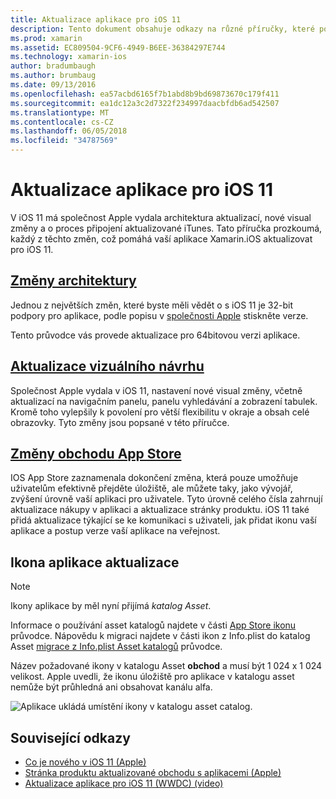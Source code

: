 ```yaml
---
title: Aktualizace aplikace pro iOS 11
description: Tento dokument obsahuje odkazy na různé příručky, které popisují nové funkce, které jsou k dispozici pro Xamarin.iOS vývojářům verzi iOS 11. Například aktualizace visual návrhu, App Store změny, a aktualizace ikona aplikace.
ms.prod: xamarin
ms.assetid: EC809504-9CF6-4949-B6EE-36384297E744
ms.technology: xamarin-ios
author: bradumbaugh
ms.author: brumbaug
ms.date: 09/13/2016
ms.openlocfilehash: ea57acbd6165f7b1abd8b9bd69873670c179f411
ms.sourcegitcommit: ea1dc12a3c2d7322f234997daacbfdb6ad542507
ms.translationtype: MT
ms.contentlocale: cs-CZ
ms.lasthandoff: 06/05/2018
ms.locfileid: "34787569"
---
```

# <a name="updating-your-app-to-ios-11"></a>Aktualizace aplikace pro iOS 11

V iOS 11 má společnost Apple vydala architektura aktualizací, nové visual změny a o proces připojení aktualizované iTunes. Tato příručka prozkoumá, každý z těchto změn, což pomáhá vaší aplikace Xamarin.iOS aktualizovat pro iOS 11.

## <a name="architecture-changesarchitecture-changesmd"></a>[Změny architektury](architecture-changes.md)

Jednou z největších změn, které byste měli vědět o s iOS 11 je 32-bit podpory pro aplikace, podle popisu v [společnosti Apple](https://developer.apple.com/news/?id=06282017b) stiskněte verze.

Tento průvodce vás provede aktualizace pro 64bitovou verzi aplikace.

## <a name="visual-design-updatesvisual-designmd"></a>[Aktualizace vizuálního návrhu](visual-design.md)

Společnost Apple vydala v iOS 11, nastavení nové visual změny, včetně aktualizací na navigačním panelu, panelu vyhledávání a zobrazení tabulek. Kromě toho vylepšily k povolení pro větší flexibilitu v okraje a obsah celé obrazovky. Tyto změny jsou popsané v této příručce.

## <a name="app-store-changesapp-store-changesmd"></a>[Změny obchodu App Store](app-store-changes.md)

IOS App Store zaznamenala dokončení změna, která pouze umožňuje uživatelům efektivně přejděte úložiště, ale můžete taky, jako vývojář, zvýšení úrovně vaší aplikaci pro uživatele. Tyto úrovně celého čísla zahrnují aktualizace nákupy v aplikaci a aktualizace stránky produktu. iOS 11 také přidá aktualizace týkající se ke komunikaci s uživateli, jak přidat ikonu vaší aplikace a postup verze vaší aplikace na veřejnost.

## <a name="app-icon-updates"></a>Ikona aplikace aktualizace

> [!NOTE]
> Ikony aplikace by měl nyní přijímá _katalog Asset_. 

Informace o používání asset katalogů najdete v části [App Store ikonu](~/ios/app-fundamentals/images-icons/app-store-icon.md) průvodce. Nápovědu k migraci najdete v části ikon z Info.plist do katalog Asset [migrace z Info.plist Asset katalogů](~/ios/app-fundamentals/images-icons/app-icons.md) průvodce.

Název požadované ikony v katalogu Asset **obchod** a musí být 1 024 x 1 024 velikost. Apple uvedli, že ikonu úložiště pro aplikace v katalogu asset nemůže být průhledná ani obsahovat kanálu alfa.

![Aplikace ukládá umístění ikony v katalogu asset catalog.](images/image1.png)

## <a name="related-links"></a>Související odkazy

- [Co je nového v iOS 11 (Apple)](https://developer.apple.com/ios/)
- [Stránka produktu aktualizované obchodu s aplikacemi (Apple)](https://developer.apple.com/app-store/product-page/)
- [Aktualizace aplikace pro iOS 11 (WWDC) (video)](https://developer.apple.com/videos/play/wwdc2017/204/)
